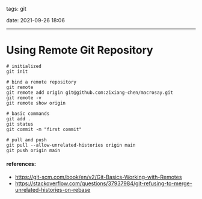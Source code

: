 tags: git

date: 2021-09-26 18:06

---

# Using Remote Git Repository

```shell
# initialized
git init

# bind a remote repository
git remote
git remote add origin git@github.com:zixiang-chen/macrosay.git
git remote -v
git remote show origin

# basic commands
git add .
git status
git commit -m "first commit"

# pull and push
git pull --allow-unrelated-histories origin main
git push origin main
```

#### references:

+ https://git-scm.com/book/en/v2/Git-Basics-Working-with-Remotes
+ https://stackoverflow.com/questions/37937984/git-refusing-to-merge-unrelated-histories-on-rebase

